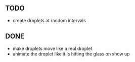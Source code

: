 ## TODO
- create droplets at random intervals


## DONE
- make droplets move like a real droplet
- animate the droplet like it is hitting the glass on show up